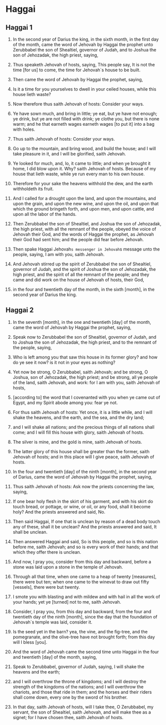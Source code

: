 # Haggai

## Haggai 1

1. In the second year of Darius the king, in the sixth month, in the first day of the month, came the word of Jehovah by Haggai the prophet unto Zerubbabel the son of Shealtiel, governor of Judah, and to Joshua the son of Jehozadak, the high priest, saying,

2. Thus speaketh Jehovah of hosts, saying, This people say, It is not the time [for us] to come, the time for Jehovah`s house to be built.

3. Then came the word of Jehovah by Haggai the prophet, saying,

4. Is it a time for you yourselves to dwell in your ceiled houses, while this house lieth waste?

5. Now therefore thus saith Jehovah of hosts: Consider your ways.

6. Ye have sown much, and bring in little; ye eat, but ye have not enough; ye drink, but ye are not filled with drink; ye clothe you, but there is none warm; and he that earneth wages earneth wages [to put it] into a bag with holes.

7. Thus saith Jehovah of hosts: Consider your ways.

8. Go up to the mountain, and bring wood, and build the house; and I will take pleasure in it, and I will be glorified, saith Jehovah.

9. Ye looked for much, and, lo, it came to little; and when ye brought it home, I did blow upon it. Why? saith Jehovah of hosts. Because of my house that lieth waste, while ye run every man to his own house.

10. Therefore for your sake the heavens withhold the dew, and the earth withholdeth its fruit.

11. And I called for a drought upon the land, and upon the mountains, and upon the grain, and upon the new wine, and upon the oil, and upon that which the ground bringeth forth, and upon men, and upon cattle, and upon all the labor of the hands.

12. Then Zerubbabel the son of Shealtiel, and Joshua the son of Jehozadak, the high priest, with all the remnant of the people, obeyed the voice of Jehovah their God, and the words of Haggai the prophet, as Jehovah their God had sent him; and the people did fear before Jehovah.

13. Then spake Haggai Jehovah`s messenger in Jehovah`s message unto the people, saying, I am with you, saith Jehovah.

14. And Jehovah stirred up the spirit of Zerubbabel the son of Shealtiel, governor of Judah, and the spirit of Joshua the son of Jehozadak, the high priest, and the spirit of all the remnant of the people; and they came and did work on the house of Jehovah of hosts, their God,

15. in the four and twentieth day of the month, in the sixth [month], in the second year of Darius the king.

## Haggai 2

1. In the seventh [month], in the one and twentieth [day] of the month, came the word of Jehovah by Haggai the prophet, saying,

2. Speak now to Zerubbabel the son of Shealtiel, governor of Judah, and to Joshua the son of Jehozadak, the high priest, and to the remnant of the people, saying,

3. Who is left among you that saw this house in its former glory? and how do ye see it now? is it not in your eyes as nothing?

4. Yet now be strong, O Zerubbabel, saith Jehovah; and be strong, O Joshua, son of Jehozadak, the high priest; and be strong, all ye people of the land, saith Jehovah, and work: for I am with you, saith Jehovah of hosts,

5. [according to] the word that I covenanted with you when ye came out of Egypt, and my Spirit abode among you: fear ye not.

6. For thus saith Jehovah of hosts: Yet once, it is a little while, and I will shake the heavens, and the earth, and the sea, and the dry land;

7. and I will shake all nations; and the precious things of all nations shall come; and I will fill this house with glory, saith Jehovah of hosts.

8. The silver is mine, and the gold is mine, saith Jehovah of hosts.

9. The latter glory of this house shall be greater than the former, saith Jehovah of hosts; and in this place will I give peace, saith Jehovah of hosts.

10. In the four and twentieth [day] of the ninth [month], in the second year of Darius, came the word of Jehovah by Haggai the prophet, saying,

11. Thus saith Jehovah of hosts: Ask now the priests concerning the law, saying,

12. If one bear holy flesh in the skirt of his garment, and with his skirt do touch bread, or pottage, or wine, or oil, or any food, shall it become holy? And the priests answered and said, No.

13. Then said Haggai, If one that is unclean by reason of a dead body touch any of these, shall it be unclean? And the priests answered and said, It shall be unclean.

14. Then answered Haggai and said, So is this people, and so is this nation before me, saith Jehovah; and so is every work of their hands; and that which they offer there is unclean.

15. And now, I pray you, consider from this day and backward, before a stone was laid upon a stone in the temple of Jehovah.

16. Through all that time, when one came to a heap of twenty [measures], there were but ten; when one came to the winevat to draw out fifty [vessels], there were but twenty.

17. I smote you with blasting and with mildew and with hail in all the work of your hands; yet ye [turned] not to me, saith Jehovah.

18. Consider, I pray you, from this day and backward, from the four and twentieth day of the ninth [month], since the day that the foundation of Jehovah`s temple was laid, consider it.

19. Is the seed yet in the barn? yea, the vine, and the fig-tree, and the pomegranate, and the olive-tree have not brought forth; from this day will I bless [you].

20. And the word of Jehovah came the second time unto Haggai in the four and twentieth [day] of the month, saying,

21. Speak to Zerubbabel, governor of Judah, saying, I will shake the heavens and the earth;

22. and I will overthrow the throne of kingdoms; and I will destroy the strength of the kingdoms of the nations; and I will overthrow the chariots, and those that ride in them; and the horses and their riders shall come down, every one by the sword of his brother.

23. In that day, saith Jehovah of hosts, will I take thee, O Zerubbabel, my servant, the son of Shealtiel, saith Jehovah, and will make thee as a signet; for I have chosen thee, saith Jehovah of hosts.

